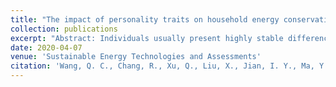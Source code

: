 ```yaml
---
title: "The impact of personality traits on household energy conservation behavioral intentions–An empirical study based on theory of planned behavior in Xi'an"
collection: publications
excerpt: "Abstract: Individuals usually present highly stable differences in household energy conservation intentions. Personality traits are a possible explanation for such differences. However, the mechanism through which personality traits affect household energy conservation intentions is still unclear. This research aims to explore the roles of personality traits in household energy conservation intentions by connecting the Big Five personality traits with household energy conservation intention through the Theory of Planned Behavior (TPB). The study employs data from a survey in Xi'an, China, with a valid sample size of 279 households. The analysis results indicate that, except for Extraversion, the other four personality traits affect household energy conservation intentions through different mechanisms. Agreeableness and Openness show positive correlations with all three TPB predictors. Conscientiousness also presents a positive correlation with perceived behavioral control, while Neuroticism only presents a negative relationship with attitude. This study combines personality traits with TPB to investigate household energy conservation intentions. The results provide a shred of empirical evidence on the relationships between personality traits and pro-environmental behaviors in northwest China. The findings of this study would contribute to eco-friendly policy-making for sustainable community development."
date: 2020-04-07
venue: 'Sustainable Energy Technologies and Assessments'
citation: 'Wang, Q. C., Chang, R., Xu, Q., Liu, X., Jian, I. Y., Ma, Y. T., & Wang, Y. X. (2021). The impact of personality traits on household energy conservation behavioral intentions–An empirical study based on theory of planned behavior in Xi'an. Sustainable Energy Technologies and Assessments, 43, 100949.'
---
```


